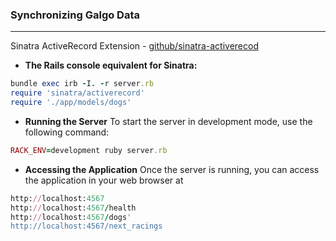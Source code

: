 ### Synchronizing Galgo Data
---

Sinatra ActiveRecord Extension - [github/sinatra-activerecod](https://github.com/sinatra-activerecord/sinatra-activerecord)

- **The Rails console equivalent for Sinatra:**

```ruby
bundle exec irb -I. -r server.rb
require 'sinatra/activerecord'
require './app/models/dogs'
```

- **Running the Server**
To start the server in development mode, use the following command:

```ruby
RACK_ENV=development ruby server.rb
```

- **Accessing the Application**
Once the server is running, you can access the application in your web browser at

```ruby
http://localhost:4567
http://localhost:4567/health
http://localhost:4567/dogs'
http://localhost:4567/next_racings
```
